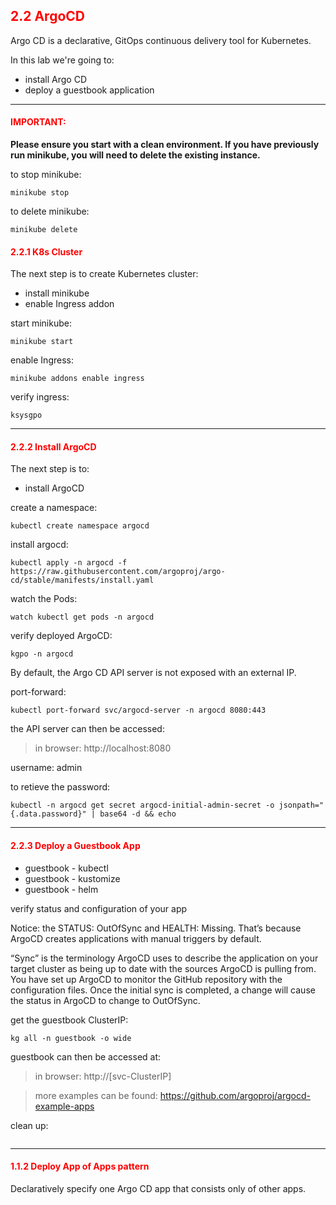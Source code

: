 ## <font color='red'> 2.2 ArgoCD </font>
Argo CD is a declarative, GitOps continuous delivery tool for Kubernetes.

In this lab we're going to:
* install Argo CD
* deploy a guestbook application

---

#### <font color='red'>IMPORTANT:</font> 
<strong>Please ensure you start with a clean environment. 
If you have previously run minikube, you will need to delete the existing instance.</strong>

to stop  minikube:
```
minikube stop
```
to delete  minikube:
```
minikube delete
```

#### <font color='red'> 2.2.1 K8s Cluster </font>
The next step is to create Kubernetes cluster: 
* install minikube
* enable Ingress addon

start minikube:
```
minikube start
```
enable Ingress:
```
minikube addons enable ingress
```
verify ingress:
```
ksysgpo
```

---

#### <font color='red'> 2.2.2 Install ArgoCD </font>
The next step is to: 
* install ArgoCD

create a namespace:
```
kubectl create namespace argocd
```
install argocd:
```
kubectl apply -n argocd -f https://raw.githubusercontent.com/argoproj/argo-cd/stable/manifests/install.yaml
```
watch the Pods:
```
watch kubectl get pods -n argocd
```
verify deployed ArgoCD:
```
kgpo -n argocd
```
By default, the Argo CD API server is not exposed with an external IP.  

port-forward:
```
kubectl port-forward svc/argocd-server -n argocd 8080:443
```
the API server can then be accessed: 

  > in browser: http://localhost:8080

username: admin

to retieve the password:
```
kubectl -n argocd get secret argocd-initial-admin-secret -o jsonpath="{.data.password}" | base64 -d && echo
```

---

#### <font color='red'> 2.2.3 Deploy a Guestbook App </font>

* guestbook - kubectl
* guestbook - kustomize
* guestbook - helm

verify status and configuration of your app

Notice: the STATUS: OutOfSync and HEALTH: Missing. That’s because ArgoCD creates applications with manual triggers by default.  

“Sync” is the terminology ArgoCD uses to describe the application on your target cluster as being up to date with the sources ArgoCD is pulling from. 
You have set up ArgoCD to monitor the GitHub repository with the configuration files. Once the initial sync is completed, a change will cause the status in ArgoCD to change to OutOfSync.

get the guestbook ClusterIP:
```
kg all -n guestbook -o wide
```
guestbook can then be accessed at:

 > in browser: http://[svc-ClusterIP]

 
 
 > more examples can be found: https://github.com/argoproj/argocd-example-apps





clean up:
```

```

---

#### <font color='red'> 1.1.2 Deploy App of Apps pattern </font>
Declaratively specify one Argo CD app that consists only of other apps.